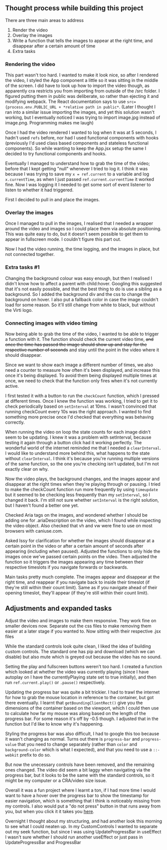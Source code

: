 ## Thought process while building this project

There are three main areas to address

1. Render the video
2. Overlay the images
3. Write a function that tells the images to appear at the right time, and disappear after a certain amount of time
4. Extra tasks

### Rendering the video

This part wasn't too hard. I wanted to make it look nice, so after I rendered the video, I styled the App component a little so it was sitting in the middle of the screen. I did have to look up how to import the video though, as apparently cra restricts you from importing from outside of the /src folder. I figured putting them in public was deliberate, so rather than ejecting it and modifying webpack. The React documentation says to use `src={process.env.PUBLIC_URL + *relative path in public*`.
(Later I thought I ran into a similar issue importing the images, and yet this solution wasn't working, but I eventually noticed I was trying to import image.jpg instead of image.png. Programming makes me laugh)

Once I had the video rendered I wanted to log when it was at 5 seconds, I hadn't used `refs` before, nor had I used functional components with hooks (previously I'd used class based components and stateless functional components). So while wanting to keep the App.jsx setup the same I decided to try functional components and hooks.

Eventually I managed to understand how to grab the time of the video; before that I kept getting "null" whenever I tried to log it. I think it was because I was trying to save my `x = ref.current` to a variable and log `x.currentTime`, as when I just passed `ref.current.currentTime` it worked fine. Now I was logging it I needed to get some sort of event listener to listen to whether it had triggered.

First I decided to pull in and place the images.

### Overlay the images

Once I managed to pull in the images, I realised that I needed a wrapper around the video and images so I could place them via absolute positioning. This was quite easy to do, but it doesn't seem possible to get them to appear in fullscreen mode. I couldn't figure this part out.

Now I had the video running, the time logging, and the images in place, but not connected together.

### Extra tasks #1

Changing the background colour was easy enough, but then I realised I didn't know how to affect a parent with child:hover. Googling this suggested that it's not easily possible, and that the best thing to do is use a sibling as a background.
So I added the background div and the css to change the background on hover. I also put a fallback color in case the image couldn't load for some reason. So it'll still change from white to black, but without the Virti logo.

### Connecting images with video timing

Now being able to grab the time of the video, I wanted to be able to trigger a function with it. The function should check the current video time,
~~and once the time has passed the image should show up and stay for the respective number of seconds~~ and stay until the point in the video where it should disappear.

Since we want to show each image a different number of times, we also need a counter to measure how often it's been displayed, and increase this once it's being displayed. To avoid them being displayed multiple times at once, we need to check that the function only fires when it's not currently active.

I first tested it with a button to run the `checkCount` function, which I pressed at different times. Once I knew the function was working, I tried to get it to check periodically based on `setInterval` at 10ms. I wasn't convinced that running checkCount every 10s was the right approach. I wanted to find something more precise once I'd checked that everything was behaving correctly.

When running the video on loop the state counts for each image didn't seem to be updating. I knew it was a problem with setInterval, because testing it again through a button click had it working perfectly. The wonderful world of the internet reminded me that I needed a `clearInterval`. I would like to understand more behind this, what happens to the state without `clearInterval`. I think it's because you're running multiple versions of the same function, so the one you're checking isn't updated, but I'm not exactly clear on why.

Now the video plays, the background changes, and the images appear and disappear at the right times when they're playing through or pausing.
I tried to make the checkCount function run more frequently by using `timeupdate` but it seemed to be checking less frequently than my `setInterval`, so I changed it back. I'm still not sure whether `setInterval` is the right solution, but I haven't found a better one yet.

Checked Aria tags on the images, and wondered whether I should be adding one for .ariaDescription on the video, which I found while inspecting the video object. Also checked that vh and vw were fine to use on most browsers with caniuse.com.

Asked Issy for clarification for whether the images should disappear at a certain point in the video or after a certain amount of seconds after appearing (including when paused). Adjusted the functions to only hide the images once we've passed certain points on the video. Then adjusted the function so it triggers the images appearing any time between their respective timeslots if you navigate forwards or backwards.

Main tasks pretty much complete.
The images appear and disappear at the right time, and reappear if you navigate back to inside their timeslot (if they're still within their count limit). Same as if you navigate ahead of their opening timeslot, they'll appear (if they're still within their count limit).

## Adjustments and expanded tasks

Adjust the video and images to make them responsive. They work fine on smaller devices now.
Separate out the css files to make removing them easier at a later stage if you wanted to. Now sitting with their respective .jsx files

While the standard controls look quite clean, I liked the idea of building custom controls. The standard one has pip and download (which we can disable) but also mute which is greyed out because the video has no sound.

Setting the play and fullscreen buttons weren't too hard. I created a function which looked at whether the video was currently playing (since I have autoplay on I have the currentlyPlaying state set to true initially), and then run `ref.current.play()` or `.pause()` respectively.

Updating the progress bar was quite a bit trickier. I had to trawl the internet for how to grab the mouse location in reference to the container, but got there eventually. I learnt that `getBoundingClientRect()` give you the dimensions of the container based on the viewport, which I could then use to calculate how far my mouse was along based on the length of the progress bar. For some reason it's off by -0.5 though. I adjusted that in the function but I'd like to know why it's happening.

Styling the progress bar was also difficult, I had to google this too because it wasn't changing as normal. Turns out there is `progress-bar` and `progress-value` that you need to change separately (rather than `color` and `background-color` which is what I expected), and that you need to use a `::-webkit` prefix to do so.

But now the unecessary controls have been removed, and the remaining ones changed. The video did seem a bit laggy when navigating via the progress bar, but it looks to be the same with the standard controls, so it might be my computer or a CRA/video size issue.

Overall it was a fun project where I learnt a ton, if I had more time I would want to have a hover over the progress bar to show the timestamp for easier navigation, which is something that I think is noticeably missing from my controls.
I also would put a "do not press" button in that runs away from you, but when you click it it takes you [here](https://www.youtube.com/watch?v=DLzxrzFCyOs).

Overnight I thought about my structuring, and had another look this morning to see what I could neaten up. In my CustomControls I wanted to separate out my seek function, but since I was using UpdateProgressBar in useEffect I wasn't sure whether I should run another useEffect or just pass in UpdateProgressBar and ProgressBar
